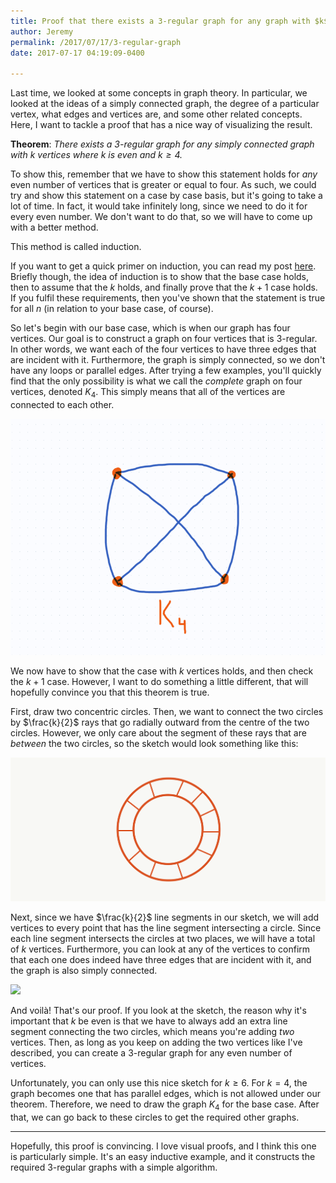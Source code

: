 ```yaml
---
title: Proof that there exists a 3-regular graph for any graph with $k$ vertices, with $k \geq 4$ and $k$ even	
author: Jeremy
permalink: /2017/07/17/3-regular-graph
date: 2017-07-17 04:19:09-0400

---
```


Last time, we looked at some concepts in graph theory. In particular, we looked at the ideas of a simply connected graph, the degree of a particular vertex, what edges and vertices are, and some other related concepts. Here, I want to tackle a proof that has a nice way of visualizing the result.

**Theorem**: *There exists a 3-regular graph for any simply connected graph with $k$ vertices where $k$ is even and $k \geq 4$.* 

To show this, remember that we have to show this statement holds for *any* even number of vertices that is greater or equal to four. As such, we could try and show this statement on a case by case basis, but it's going to take a lot of time. In fact, it would take infinitely long, since we need to do it for every even number. We don't want to do that, so we will have to come up with a better method.

This method is called induction.

If you want to get a quick primer on induction, you can read my post [here](/_posts/2017-07-10-vertices-and-edges-(an-introduction-to-graph-theory).md). Briefly though, the idea of induction is to show that the base case holds, then to assume that the $k$ holds, and finally prove that the $k+1$ case holds. If you fulfil these requirements, then you've shown that the statement is true for all $n$ (in relation to your base case, of course).

So let's begin with our base case, which is when our graph has four vertices. Our goal is to construct a graph on four vertices that is 3-regular. In other words, we want each of the four vertices to have three edges that are incident with it. Furthermore, the graph is simply connected, so we don't have any loops or parallel edges. After trying a few examples, you'll quickly find that the only possibility is what we call the *complete* graph on four vertices, denoted $K_4$. This simply means that all of the vertices are connected to each other.

![](/images/k4.png)

We now have to show that the case with $k$ vertices holds, and then check the $k+1$ case. However, I want to do something a little different, that will hopefully convince you that this theorem is true.

First, draw two concentric circles. Then, we want to connect the two circles by $\frac{k}{2}$ rays that go radially outward from the centre of the two circles. However, we only care about the segment of these rays that are *between* the two circles, so the sketch would look something like this:

![](/images/circles.png)

Next, since we have $\frac{k}{2}$ line segments in our sketch, we will add vertices to every point that has the line segment intersecting a circle. Since each line segment intersects the circles at two places, we will have a total of $k$ vertices. Furthermore, you can look at any of the vertices to confirm that each one does indeed have three edges that are incident with it, and the graph is also simply connected.

![](/images/circles_with_vertices/png)

And voilà! That's our proof. If you look at the sketch, the reason why it's important that $k$ be even is that we have to always add an extra line segment connecting the two circles, which means you're adding *two* vertices. Then, as long as you keep on adding the two vertices like I've described, you can create a 3-regular graph for any even number of vertices.

Unfortunately, you can only use this nice sketch for $k \geq 6$. For $k=4$, the graph becomes one that has parallel edges, which is not allowed under our theorem. Therefore, we need to draw the graph $K_4$ for the base case. After that, we can go back to these circles to get the required other graphs.

---

Hopefully, this proof is convincing. I love visual proofs, and I think this one is particularly simple. It's an easy inductive example, and it constructs the required 3-regular graphs with a simple algorithm.